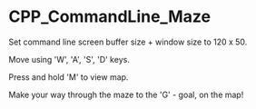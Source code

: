 # CPP_CommandLine_Maze

Set command line screen buffer size + window size to 120 x 50.

Move using 'W', 'A', 'S', 'D' keys.

Press and hold 'M' to view map.

Make your way through the maze to the 'G' - goal, on the map!
